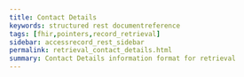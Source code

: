 ```yaml
---
title: Contact Details
keywords: structured rest documentreference
tags: [fhir,pointers,record_retrieval]
sidebar: accessrecord_rest_sidebar
permalink: retrieval_contact_details.html
summary: Contact Details information format for retrieval
---
```


